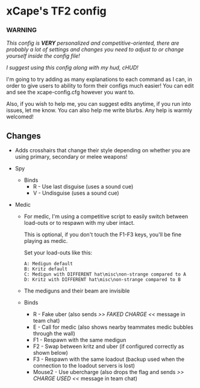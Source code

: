 # xCape's TF2 config

### **WARNING**
*This config is* ***VERY*** *personalized and competitive-oriented, there are probably a lot of settings and changes you need to adjust to or change yourself inside the config file!*

*I suggest using this config along with my hud, cHUD!*

I'm going to try adding as many explanations to each command as I can, in order to give users to ability to form their configs much easier!
You can edit and see the xcape-config.cfg however you want to.

Also, if you wish to help me, you can suggest edits anytime, if you run into issues, let me know.
You can also help me write blurbs. Any help is warmly welcomed!

## Changes

- Adds crosshairs that change their style depending on whether you are using primary, secondary or melee weapons!

- Spy
  - Binds
    - R - Use last disguise (uses a sound cue)
    - V - Undisguise (uses a sound cue)
- Medic
  - For medic, I'm using a competitive script to easily switch between load-outs or to respawn with my uber intact.
  
	This is optional, if you don't touch the F1-F3 keys, you'll be fine playing as medic.

	Set your load-outs like this:  

		A: Medigun default
		B: Kritz default
		C: Medigun with DIFFERENT hat\misc\non-strange compared to A
		D: Kritz with DIFFERENT hat\misc\non-strange compared to B
  - The mediguns and their beam are invisible
  - Binds
  	- R - Fake uber (also sends *>> FAKED CHARGE <<* message in team chat)
  	- E - Call for medic (also shows nearby teammates medic bubbles through the wall)
  	- F1 - Respawn with the same medigun
  	- F2 - Swap between kritz and uber (if configured correctly as shown below) 
  	- F3 - Respawn with the same loadout (backup used when the connection to the loadout servers is lost)
  	- Mouse2 - Use ubercharge (also drops the flag and sends *>> CHARGE USED <<* message in team chat)


